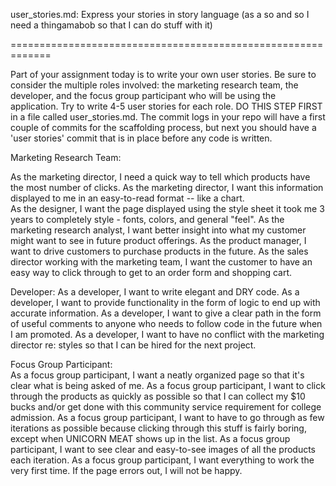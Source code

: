 


user_stories.md: Express your stories in story language (as a so and so I need a thingamabob so that I can do stuff with it)

=============================================================

Part of your assignment today is to write your own user stories. Be sure to consider the multiple roles involved: the marketing research team, the developer, and the focus group participant who will be using the application. Try to write 4-5 user stories for each role. DO THIS STEP FIRST in a file called user_stories.md. The commit logs in your repo will have a first couple of commits for the scaffolding process, but next you should have a 'user stories' commit that is in place before any code is written.

Marketing Research Team:

As the marketing director, I need a quick way to tell which products have 
the most number of clicks.
As the marketing director, I want this information displayed to me in an easy-to-read format -- like a chart.   
As the designer, I want the page displayed using the style sheet it took me 3 years to completely style - fonts, colors, and general "feel".
As the marketing research analyst, I want better insight into what my customer might want to see in future product offerings. 
As the product manager, I want to drive customers to purchase products in the future.
As the sales director working with the marketing team, I want the customer to have an easy way to click through to get to an order form and shopping cart.

Developer:
As a developer, I want to write elegant and DRY code.
As a developer, I want to provide functionality in the form of logic to end up with accurate information.
As a developer, I want to give a clear path in the form of useful comments to anyone who needs to follow code in the future when I am promoted.
As a developer, I want to have no conflict with the marketing director re: styles so that I can be hired for the next project.

Focus Group Participant:  
As a focus group participant, I want a neatly organized page so that it's clear what is being asked of me.
As a focus group participant, I want to click through the products as quickly as possible so that I can collect my $10 bucks and/or get done with this community service requirement for college admission.
As a focus group participant, I want to have to go through as few iterations as possible because clicking through this stuff is fairly boring, except when UNICORN MEAT shows up in the list.
As a focus group participant, I want to see clear and easy-to-see images of all the products each iteration.
As a focus group participant, I want everything to work the very first time.  If the page errors out, I will not be happy.  

